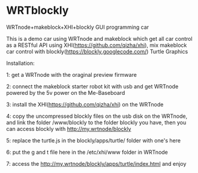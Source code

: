 WRTblockly
==========

WRTnode+makeblock+XHI+blockly GUI programming car


This is a demo car using WRTnode and makeblock which get all car control as a RESTful API using XHI(https://github.com/qizha/xhi), mix makeblock car control with blockly(https://blockly.googlecode.com/) Turtle Graphics


Installation:

1: get a WRTnode with the oraginal preview firmware

2: connect the makeblock starter robot kit with usb and get WRTnode powered by the 5v power on the Me-Baseboard

3: install the XHI(https://github.com/qizha/xhi) on the WRTnode

4: copy the uncompressed blockly files on the usb disk on the WRTnode, and link the folder /www/blockly to the folder blockly you have, then you can access blockly with http://my.wrtnode/blockly

5: replace the turtle.js in the blockly/apps/turtle/ folder with one's here

6: put the g and t file here in the /etc/xhi/www folder in WRTnode

7: access the http://my.wrtnode/blockly/apps/turtle/index.html and enjoy
